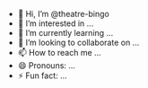 - 👋 Hi, I’m @theatre-bingo
- 👀 I’m interested in ...
- 🌱 I’m currently learning ...
- 💞️ I’m looking to collaborate on ...
- 📫 How to reach me ...
- 😄 Pronouns: ...
- ⚡ Fun fact: ...

<!---
theatre-bingo/theatre-bingo is a ✨ special ✨ repository because its `README.md` (this file) appears on your GitHub profile.
You can click the Preview link to take a look at your changes.
--->
